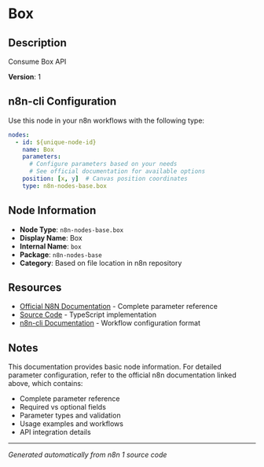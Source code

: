 # Box

## Description

Consume Box API

**Version**: 1

## n8n-cli Configuration

Use this node in your n8n workflows with the following type:

```yaml
nodes:
  - id: ${unique-node-id}
    name: Box
    parameters:
      # Configure parameters based on your needs
      # See official documentation for available options
    position: [x, y]  # Canvas position coordinates
    type: n8n-nodes-base.box
```

## Node Information

- **Node Type**: `n8n-nodes-base.box`
- **Display Name**: Box
- **Internal Name**: `box`
- **Package**: `n8n-nodes-base`
- **Category**: Based on file location in n8n repository

## Resources

- [Official N8N Documentation](https://docs.n8n.io/integrations/builtin/app-nodes/n8n-nodes-base.box/) - Complete parameter reference
- [Source Code](https://github.com/n8n-io/n8n/blob/master/packages/nodes-base/nodes/Box/Box.node.ts) - TypeScript implementation
- [n8n-cli Documentation](https://github.com/edenreich/n8n-cli) - Workflow configuration format

## Notes

This documentation provides basic node information. For detailed parameter configuration, 
refer to the official n8n documentation linked above, which contains:

- Complete parameter reference
- Required vs optional fields
- Parameter types and validation
- Usage examples and workflows
- API integration details

---
*Generated automatically from n8n 1 source code*

